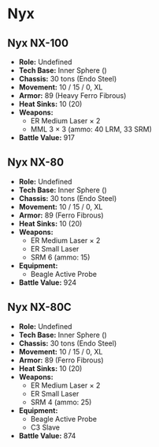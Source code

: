 # Nyx
## Nyx NX-100
- **Role:** Undefined
- **Tech Base:** Inner Sphere ()
- **Chassis:** 30 tons (Endo Steel)
- **Movement:** 10 / 15 / 0, XL
- **Armor:** 89 (Heavy Ferro Fibrous)
- **Heat Sinks:** 10 (20)
- **Weapons:**
  - ER Medium Laser × 2
  - MML 3 × 3 (ammo: 40 LRM, 33 SRM)
- **Battle Value:** 917

## Nyx NX-80
- **Role:** Undefined
- **Tech Base:** Inner Sphere ()
- **Chassis:** 30 tons (Endo Steel)
- **Movement:** 10 / 15 / 0, XL
- **Armor:** 89 (Ferro Fibrous)
- **Heat Sinks:** 10 (20)
- **Weapons:**
  - ER Medium Laser × 2
  - ER Small Laser
  - SRM 6 (ammo: 15)
- **Equipment:**
  - Beagle Active Probe
- **Battle Value:** 924

## Nyx NX-80C
- **Role:** Undefined
- **Tech Base:** Inner Sphere ()
- **Chassis:** 30 tons (Endo Steel)
- **Movement:** 10 / 15 / 0, XL
- **Armor:** 89 (Ferro Fibrous)
- **Heat Sinks:** 10 (20)
- **Weapons:**
  - ER Medium Laser × 2
  - ER Small Laser
  - SRM 4 (ammo: 25)
- **Equipment:**
  - Beagle Active Probe
  - C3 Slave
- **Battle Value:** 874

